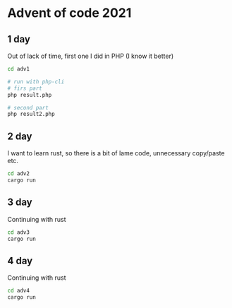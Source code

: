 # Advent of code 2021

## 1 day
Out of lack of time, first one I did in PHP (I know it better)
```sh
cd adv1

# run with php-cli
# firs part
php result.php

# second part
php result2.php
```

## 2 day
I want to learn rust, so there is a bit of lame code, unnecessary copy/paste etc.
```sh
cd adv2
cargo run
```

## 3 day
Continuing with rust
```sh
cd adv3
cargo run
```

## 4 day
Continuing with rust
```sh
cd adv4
cargo run
```
